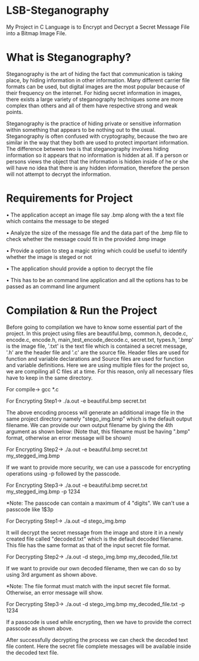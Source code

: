# LSB-Steganography
My Project in C Language is to Encrypt and Decrypt a Secret Message File into a Bitmap Image File.

# What is Steganography?
Steganography is the art of hiding the fact that communication is taking place, by hiding information in other information. Many different carrier file formats can be used, but digital images are the most popular because of their frequency on the internet. For hiding secret information in images, there exists a large variety of steganography techniques some are more complex than others and all of them have respective strong and weak points.

Steganography is the practice of hiding private or sensitive information within something that appears to be nothing out to the usual. Steganography is often confused with cryptography, because the two are similar in the way that they both are used to protect important information. The difference between two is that steganography involves hiding information so it appears that no information is hidden at all. If a person or persons views the object that the information is hidden inside of he or she will have no idea that there is any hidden information, therefore the person will not attempt to decrypt the information.

# Requirements for Project
• The application accept an image file say .bmp along with the a text file which contains the message to be steged

• Analyze the size of the message file and the data part of the .bmp file to check whether the message could fit in the provided .bmp image

• Provide a option to steg a magic string which could be useful to identify whether the image is steged or not

• The application should provide a option to decrypt the file

• This has to be an command line application and all the options has to be passed as an command line argument

# Compilation & Run the Project
Before going to compilation we have to know some essential part of the project. In this project using files are beautiful.bmp, common.h, decode.c, encode.c, encode.h, main_test_encode_decode.c, secret.txt, types.h, '.bmp' is the image file, '.txt' is the text file which is contained a secret message, '.h' are the header file and '.c' are the source file. Header files are used for function and variable declarations and Source files are used for function and variable definitions. Here we are using multiple files for the project so, we are compiling all C files at a time. For this reason, only all necessary files have to keep in the same directory.

For compile-> gcc *.c

For Encrypting Step1-> ./a.out -e beautiful.bmp secret.txt

The above encoding process will generate an additional image file in the same project directory namely "stego_img.bmp" which is the default output filename. We can provide our own output filename by giving the 4th argument as shown below: (Note that, this filename must be having ".bmp" format, otherwise an error message will be shown)

For Encrypting Step2-> ./a.out -e beautiful.bmp secret.txt my_stegged_img.bmp

If we want to provide more security, we can use a passcode for encrypting operations using -p followed by the passcode.

For Encrypting Step3-> ./a.out -e beautiful.bmp secret.txt my_stegged_img.bmp -p 1234

*Note: The passcode can contain a maximum of 4 "digits". We can't use a passcode like 1$3p

For Decrypting Step1-> ./a.out -d stego_img.bmp

It will decrypt the secret message from the image and store it in a newly created file called "decoded.txt" which is the default decoded filename. This file has the same format as that of the input secret file format.

For Decrypting Step2-> ./a.out -d stego_img.bmp my_decoded_file.txt

If we want to provide our own decoded filename, then we can do so by using 3rd argument as shown above.

*Note: The file format must match with the input secret file format. Otherwise, an error message will show.

For Decrypting Step3-> ./a.out -d stego_img.bmp my_decoded_file.txt -p 1234

If a passcode is used while encrypting, then we have to provide the correct passcode as shown above.

After successfully decrypting the process we can check the decoded text file content. Here the secret file complete messages will be available inside the decoded text file.
